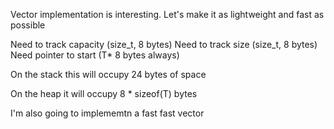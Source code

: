 Vector implementation is interesting. Let's make it as lightweight and fast as possible

Need to track capacity (size_t, 8 bytes)
Need to track size (size_t, 8 bytes)
Need pointer to start (T\* 8 bytes always)

On the stack this will occupy 24 bytes of space

On the heap it will occupy 8 \* sizeof(T) bytes

I'm also going to implememtn a fast fast vector
